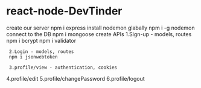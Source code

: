 # react-node-DevTinder

create our server
    npm i express
install nodemon glabally
    npm i -g nodemon
connect to the DB
    npm i mongoose
create APIs
    1.Sign-up - models, routes
    npm i bcrypt
    npm i validator




     2.Login - models, routes
     npm i jsonwebtoken

     3.profile/view - authentication, cookies



  4.profile/edit
  5.profile/changePassword
  6.profile/logout

